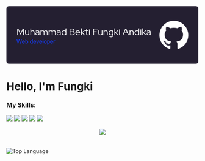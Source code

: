 <div align="center">
    <img src="./img/github-header-image.png"></img>
</div>

# Hello, I'm Fungki

### My Skills:
<div>
    <img src="https://img.shields.io/badge/HTML5-E34F26?style=for-the-badge&logo=html5&logoColor=white"></img>
    <img src="https://img.shields.io/badge/CSS3-1572B6?style=for-the-badge&logo=css3&logoColor=white"></img>
    <img src="https://img.shields.io/badge/JavaScript-323330?style=for-the-badge&logo=javascript&logoColor=F7DF1E"></img>
    <img src="https://img.shields.io/badge/React-20232A?style=for-the-badge&logo=react&logoColor=61DAFB"></img>
    <img src="https://img.shields.io/badge/Python-FFD43B?style=for-the-badge&logo=python&logoColor=blue"></img>
    <br></br>
</div>
<div  align="center">
    <img src="https://github-readme-stats.vercel.app/api/top-langs/?username=fungkiandika&layout=compact"></img>
    <br></br>
</div>


</div>
<!-- <p align="center">
  <a href="https://skillicons.dev">
    <img src="https://skillicons.dev/icons?i=html,css,js,react,py" />
  </a>
</p> -->

![Top Language](https://img.shields.io/github/languages/top/<OWNER>/<REPO>)